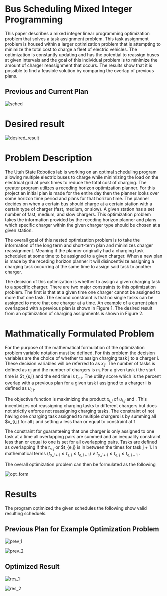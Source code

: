 # Bus Scheduling Mixed Integer Programming 

This paper describes a mixed integer linear programming optimization problem that solves a task assignment problem. This task assignment problem is housed within a larger optimization problem that is attempting to minimize the total cost to charge a fleet of electric vehicles. The optimization is constantly updating and has the potential to reassign buses at given intervals and the goal of this individual problem is to minimize the amount of charger reassignment that occurs. The results show that it is possible to find a feasible solution by comparing the overlap of previous plans.
## Previous and Current Plan
![sched](https://user-images.githubusercontent.com/93363769/214746592-c7352b93-dea3-4e9e-96d2-b59dd1722653.jpg)
# Desired result
![desired_result](https://user-images.githubusercontent.com/93363769/214746783-c0156566-4fda-4f6b-afce-8a2fd8ee16b3.jpg)

# Problem Description

The Utah State Robotics lab is working on an optimal scheduling program allowing multiple electric buses to charge while minimizing the load on the electrical grid at peak times to reduce the total cost of charging. The greater program utilizes a receding horizon optimization planner. For this project an initial plan is made for the entire day then the planner looks over some horizon time period and plans for that horizon time. The planner decides on when a certain bus should charge at a certain station with a certain type of charger (fast, medium, or slow). A given station has a set number of fast, medium, and slow chargers. This optimization problem takes the information provided by the receding horizon planner and plans which specific charger within the given charger type should be chosen at a given station.

The overall goal of this nested optimization problem is to take the information of the long term and short-term plan and minimizes charger reassignment. Meaning if the planner originally had a charging task scheduled at some time to be assigned to a given charger. When a new plan is made by the receding horizon planner it will disincentivize assigning a charging task occurring at the same time to assign said task to another charger.  

The decision of this optimization is whether to assign a given charging task to a specific charger. There are two major constraints to this optimization problem. The first is that at a given time one charger cannot be assigned to more that one task. The second constraint is that no single tasks can be assigned to more that one charger at a time. An example of a current plan overlapped with a previous plan is shown in Figure 1. The desired result from an optimization of charging assignments is shown in Figure 2.

# Mathmatically Formulated Problem
For the purpose of the mathematical formulation of the optimization problem variable
notation must be defined. For this problem the decision variables are the
choice of whether to assign charging task j to a charger i. These decision
variables will be referred to as $x_{ij}$. The number of tasks is
defined as $n_j$ and the number of chargers
is $n_i$. For a given task i the start time is $t_{s,i} and the end time is $t_{e,i}$. The utility score which is the percent overlap with a previous plan for a given task i assigned to a
charger i is defined as $u_{i,j}$.

The objective function is maximizing the product $x_{i,j}$ of $u_{i,j}$ and . This incentivizes not
reassigning charging tasks to different chargers but does not strictly enforce
not reassigning charging tasks. The constraint of not having one charging task
assigned to multiple chargers is by summing all $x_{i,j} for all j and setting a less than or equal to
constraint at 1.

The constraint for guaranteeing that one charger is only assigned to one task at a
time all overlapping pairs are summed and an inequality constraint less than or
equal to one is set for all overlapping pairs. Tasks are defined as overlapping
if the $t_{s,j}$ or $t_{e,j} is in between the times for task j + 1. In
mathematical terms $(t_{s,j + 1} \leq t_{s,j} \leq t_{e,j +1}) \lor t_{s,j + 1} \leq t_{e,j} \leq t_{e,j+1}$ .

The overall optimization problem can then be formulated as the following

![opt_form](https://user-images.githubusercontent.com/93363769/214747838-501b054a-7293-4bec-8bae-4980448c4e34.jpg)

# Results 
The program optimized the given schedules the following show valid resulting scheduels.
## Previous Plan for Example Optimization Problem
![prev_1](https://user-images.githubusercontent.com/93363769/214748259-f28863d7-3c1c-432c-ae27-398e04604451.jpg)


![prev_2](https://user-images.githubusercontent.com/93363769/214748355-a4018d88-7837-4bdc-b970-5c9ea3e03bdf.jpg)

## Optimized Result

![res_1](https://user-images.githubusercontent.com/93363769/214748442-3b60089a-db29-403f-b794-eb28c1461864.jpg)

![res_2](https://user-images.githubusercontent.com/93363769/214748457-4b7dd8ff-934d-4259-99c7-2d9f8e9fc8c9.jpg)

